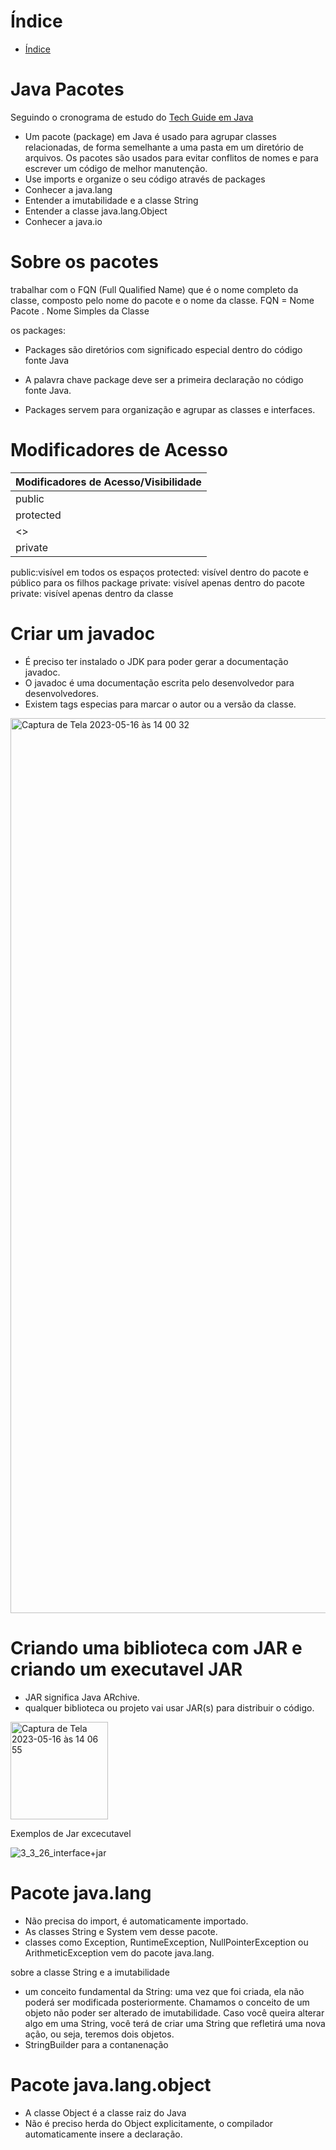 # Índice 

* [Índice](#índice)


# Java Pacotes
  
  Seguindo o cronograma de estudo do <a href="https://techguide.sh/pt-BR/path/java/">Tech Guide em Java<a>

 - Um pacote (package) em Java é usado para agrupar classes relacionadas, de forma semelhante a uma pasta em um diretório de arquivos. Os pacotes são usados para evitar conflitos de nomes e para escrever um código de melhor manutenção.
 - Use imports e organize o seu código através de packages
 - Conhecer a java.lang
 - Entender a imutabilidade e a classe String
 - Entender a classe java.lang.Object
 - Conhecer a java.io
  
  
  
  # Sobre os pacotes 
  
  trabalhar com o FQN (Full Qualified Name) que é o nome completo da classe, composto pelo nome do pacote e o nome da classe.
FQN = Nome Pacote . Nome Simples da Classe
  
  os packages:
  
  - Packages são diretórios com significado especial dentro do código fonte Java

  - A palavra chave package deve ser a primeira declaração no código fonte Java.
  
  - Packages servem para organização e agrupar as classes e interfaces.

  
# Modificadores de Acesso
  
| Modificadores de Acesso/Visibilidade |
|--------------------------------------|
| public                               |
| protected                            |
| <<package private>>                  |
| private                              |

  

public:visível em todos os espaços
protected: visível dentro do pacote e público para os filhos
package private: visível apenas dentro do pacote
private: visível apenas dentro da classe
  
  
# Criar um javadoc
  
  
  
 - É preciso ter instalado o JDK para poder gerar a documentação javadoc.
 - O javadoc é uma documentação escrita pelo desenvolvedor para desenvolvedores.
 - Existem tags especias para marcar o autor ou a versão da classe.
  
<img width="1432" alt="Captura de Tela 2023-05-16 às 14 00 32" src="https://github.com/ceerqueira/pacotes/assets/50030996/1826eeb8-41a5-418d-8ce0-32b17f18b737">
  
  
# Criando uma biblioteca com JAR e criando um executavel JAR
  
 - JAR significa  Java ARchive.
 - qualquer biblioteca ou projeto vai usar JAR(s) para distribuir o código.

  <img width="156" alt="Captura de Tela 2023-05-16 às 14 06 55" src="https://github.com/ceerqueira/pacotes/assets/50030996/a4545be2-11ec-4f06-bbb3-79ea124e3fd8">
  
  Exemplos de Jar excecutavel 
  
  ![3_3_26_interface+jar](https://github.com/ceerqueira/pacotes/assets/50030996/496f315c-7c5c-4cd2-acff-b7d1bce99ef1)
  
# Pacote java.lang
  - Não precisa do import, é automaticamente importado.
  - As classes String e System vem desse pacote.
  - classes como Exception, RuntimeException, NullPointerException ou ArithmeticException vem do pacote java.lang.
  
  sobre a classe String e a imutabilidade
   - um conceito fundamental da String: uma vez que foi criada, ela não poderá ser modificada posteriormente. Chamamos o conceito de um objeto não poder ser alterado de imutabilidade. Caso você queira alterar algo em uma String, você terá de criar uma String que refletirá uma nova ação, ou seja, teremos dois objetos.
   - StringBuilder para a contanenação

  
# Pacote java.lang.object
  - A classe Object é a classe raiz do Java
  - Não é preciso herda do Object explicitamente, o compilador automaticamente insere a declaração.


